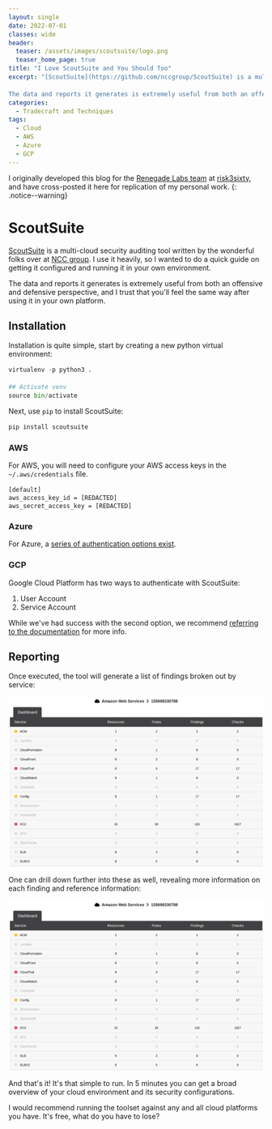 ```yaml
---
layout: single
date: 2022-07-01
classes: wide
header:
  teaser: /assets/images/scoutsuite/logo.png
  teaser_home_page: true
title: "I Love ScoutSuite and You Should Too"
excerpt: "[ScoutSuite](https://github.com/nccgroup/ScoutSuite) is a multi-cloud security auditing tool written by the wonderful folks over at [NCC group](https://www.nccgroup.com/us/). I use it heavily, so I wanted to do a quick guide on getting it configured and running it in your own environment.

The data and reports it generates is extremely useful from both an offensive and defensive perspective, and I trust that you'll feel the same way after using it in your own platform."
categories:
  - Tradecraft and Techniques
tags:
  - Cloud
  - AWS
  - Azure
  - GCP
---
```


I originally developed this blog for the [Renegade Labs team](https://risk3sixty.com/penetration-testing/) at [risk3sixty](https://risk3sixty.com/), and have cross-posted it here for replication of my personal work.
{: .notice--warning}

# ScoutSuite
[ScoutSuite](https://github.com/nccgroup/ScoutSuite) is a multi-cloud security auditing tool written by the wonderful folks over at [NCC group](https://www.nccgroup.com/us/). I use it heavily, so I wanted to do a quick guide on getting it configured and running it in your own environment.

The data and reports it generates is extremely useful from both an offensive and defensive perspective, and I trust that you'll feel the same way after using it in your own platform.

## Installation
Installation is quite simple, start by creating a new python virtual environment:
```python
virtualenv -p python3 .

## Activate venv
source bin/activate
```

Next, use `pip` to install ScoutSuite:
```python
pip install scoutsuite
```

### AWS
For AWS, you will need to configure your AWS access keys in the `~/.aws/credentials` file.
```
[default]
aws_access_key_id = [REDACTED]
aws_secret_access_key = [REDACTED]

```

### Azure 
For Azure, a [series of authentication options exist](https://github.com/nccgroup/ScoutSuite/wiki/Azure).

###  GCP
Google Cloud Platform has two ways to authenticate with ScoutSuite:
1. User Account
2. Service Account

While we've had success with the second option, we recommend [referring to the documentation](https://github.com/nccgroup/ScoutSuite/wiki/Google-Cloud-Platform) for more info.

## Reporting

Once executed, the tool will generate a list of findings broken out by service:
<p align="center">
        <img src="/assets/images/scoutsuite/report_1.png" />
</p>

One can drill down further into these as well, revealing more information on each finding and reference information:
<p align="center">
	<img src="/assets/images/scoutsuite/report_1.png" />
</p>

And that's it! It's that simple to run. In 5 minutes you can get a broad overview of your cloud environment and its security configurations.

I would recommend running the toolset against any and all cloud platforms you have. It's free, what do you have to lose?

